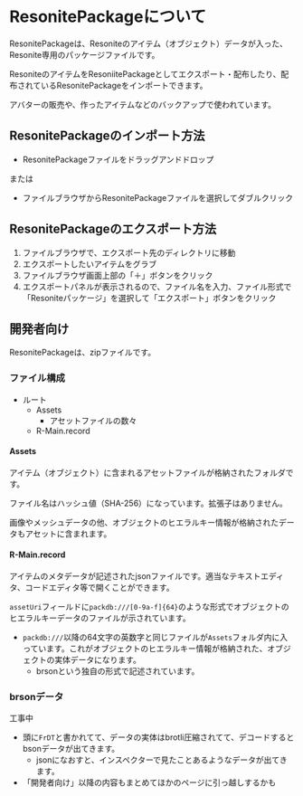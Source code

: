 # ResonitePackageについて
ResonitePackageは、Resoniteのアイテム（オブジェクト）データが入った、Resonite専用のパッケージファイルです。

ResoniteのアイテムをResoniitePackageとしてエクスポート・配布したり、配布されているResonitePackageをインポートできます。

アバターの販売や、作ったアイテムなどのバックアップで使われています。


## ResonitePackageのインポート方法
- ResonitePackageファイルをドラッグアンドドロップ

または
- ファイルブラウザからResonitePackageファイルを選択してダブルクリック

## ResonitePackageのエクスポート方法
1. ファイルブラウザで、エクスポート先のディレクトリに移動
2. エクスポートしたいアイテムをグラブ
3. ファイルブラウザ画面上部の「＋」ボタンをクリック
4. エクスポートパネルが表示されるので、ファイル名を入力、ファイル形式で「Resoniteパッケージ」を選択して「エクスポート」ボタンをクリック

## 開発者向け
ResonitePackageは、zipファイルです。
### ファイル構成
- ルート
  - Assets
    - アセットファイルの数々
  - R-Main.record

#### Assets
アイテム（オブジェクト）に含まれるアセットファイルが格納されたフォルダです。

ファイル名はハッシュ値（SHA-256）になっています。拡張子はありません。

画像やメッシュデータの他、オブジェクトのヒエラルキー情報が格納されたデータもアセットに含まれます。
#### R-Main.record
アイテムのメタデータが記述されたjsonファイルです。適当なテキストエディタ、コードエディタ等で開くことができます。

``assetUri``フィールドに``packdb:///[0-9a-f]{64}``のような形式でオブジェクトのヒエラルキーデータのファイルが示されています。
- ``packdb:///``以降の64文字の英数字と同じファイルが``Assets``フォルダ内に入っています。これがオブジェクトのヒエラルキー情報が格納された、オブジェクトの実体データになります。
  - brsonという独自の形式で記述されています。

### brsonデータ
工事中
- 頭に``FrDT``と書かれてて、データの実体はbrotli圧縮されてて、デコードするとbsonデータが出てきます。
  - jsonになおすと、インスペクターで見たことあるようなデータが出てきます。
- 「開発者向け」以降の内容もまとめてほかのページに引っ越しするかも